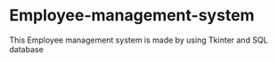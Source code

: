 # Employee-management-system
This Employee management system is made by using Tkinter and SQL database 
